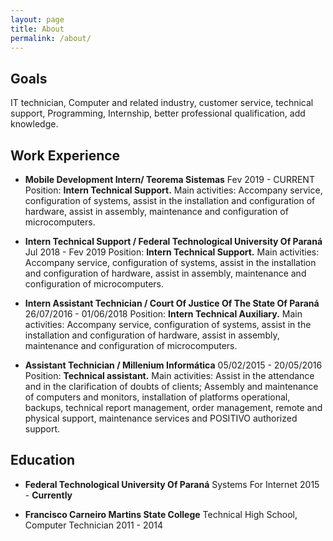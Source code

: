 ```yaml
---
layout: page
title: About
permalink: /about/
---
```


## Goals
IT technician, Computer and related industry, customer service, technical support, Programming, Internship,
better professional qualification, add knowledge.

## Work Experience
 - **Mobile Development Intern/ Teorema Sistemas**
Fev 2019 - CURRENT
Position: **Intern Technical Support.**
Main activities: Accompany service, configuration of systems,
assist in the installation and configuration of hardware, assist in assembly, maintenance and
configuration of microcomputers.

 - **Intern Technical Support / Federal Technological University Of Paraná**
Jul 2018 - Fev 2019
Position: **Intern Technical Support.**
Main activities: Accompany service, configuration of systems,
assist in the installation and configuration of hardware, assist in assembly, maintenance and
configuration of microcomputers.

 - **Intern Assistant Technician / Court Of Justice Of The State Of Paraná**
26/07/2016 - 01/06/2018
Position: **Intern Technical Auxiliary.**
Main activities: Accompany service, configuration of systems,
assist in the installation and configuration of hardware, assist in assembly, maintenance and
configuration of microcomputers.

 - **​Assistant Technician / Millenium Informática**
 05/02/2015 - 20/05/2016
 Position: **Technical assistant.**
Main activities: Assist in the attendance and in the clarification of doubts of clients;
Assembly and maintenance of computers and monitors, installation of platforms
operational, backups, technical report management, order management,
remote and physical support, maintenance services and POSITIVO authorized support.

## Education

 - **Federal Technological University Of Paraná**
 Systems For Internet
 2015 - **Currently**


 - **Francisco Carneiro Martins State College**
 Technical High School, Computer Technician
 2011 - 2014
